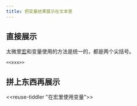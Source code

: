 ```yaml
---
title: 把变量结果展示在文本里
---
```


## 直接展示

太微里[宏](#%E5%AE%8F)和变量使用的方法是统一的，都是两个尖括号。

```tw5
<<xxx>>
```

## 拼上东西再展示

<<reuse-tiddler "在宏里使用变量">>
